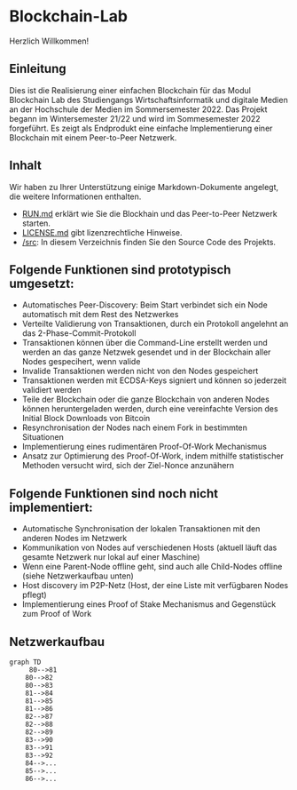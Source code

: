 # Blockchain-Lab
Herzlich Willkommen!

## Einleitung
Dies ist die Realisierung einer einfachen Blockchain für das Modul Blockchain Lab des Studiengangs
Wirtschaftsinformatik und digitale Medien an der Hochschule der Medien im Sommersemester 2022. Das Projekt begann im Wintersemester 21/22 und wird im Sommesemester 2022 forgeführt. Es zeigt als Endprodukt eine einfache Implementierung einer Blockchain mit einem Peer-to-Peer Netzwerk.

## Inhalt
Wir haben zu Ihrer Unterstützung einige Markdown-Dokumente angelegt, die weitere Informationen
enthalten.

- [RUN.md](RUN.md) erklärt wie Sie die Blockhain und das Peer-to-Peer Netzwerk starten.
- [LICENSE.md](LICENSE.md) gibt lizenzrechtliche Hinweise.
- [/src](/src): In diesem Verzeichnis finden Sie den Source Code des Projekts.

## Folgende Funktionen sind prototypisch umgesetzt:
- Automatisches Peer-Discovery: Beim Start verbindet sich ein Node automatisch mit dem Rest des Netzwerkes
- Verteilte Validierung von Transaktionen, durch ein Protokoll angelehnt an das 2-Phase-Commit-Protokoll
- Transaktionen können über die Command-Line erstellt werden und werden an das ganze Netzwek gesendet und in der Blockchain aller Nodes gespecihert, wenn valide
- Invalide Transaktionen werden nicht von den Nodes gespeichert
- Transaktionen werden mit ECDSA-Keys signiert und können so jederzeit validiert werden
- Teile der Blockchain oder die ganze Blockchain von anderen Nodes können heruntergeladen werden, durch eine vereinfachte Version des Initial Block Downloads von Bitcoin
- Resynchronisation der Nodes nach einem Fork in bestimmten Situationen
- Implementierung eines rudimentären Proof-Of-Work Mechanismus
- Ansatz zur Optimierung des Proof-Of-Work, indem mithilfe statistischer Methoden versucht wird, sich der Ziel-Nonce anzunähern

## Folgende Funktionen sind noch nicht implementiert:
- Automatische Synchronisation der lokalen Transaktionen mit den anderen Nodes im Netzwerk
- Kommunikation von Nodes auf verschiedenen Hosts (aktuell läuft das gesamte Netzwerk nur lokal auf einer Maschine)
- Wenn eine Parent-Node offline geht, sind auch alle Child-Nodes offline (siehe Netzwerkaufbau unten)
- Host discovery im P2P-Netz (Host, der eine Liste mit verfügbaren Nodes pflegt)
- Implementierung eines Proof of Stake Mechanismus and Gegenstück zum Proof of Work

## Netzwerkaufbau

```mermaid
graph TD
     80-->81
    80-->82
    80-->83
    81-->84
    81-->85
    81-->86
    82-->87
    82-->88
    82-->89
    83-->90
    83-->91
    83-->92
    84-->...
    85-->...
    86-->...

```
